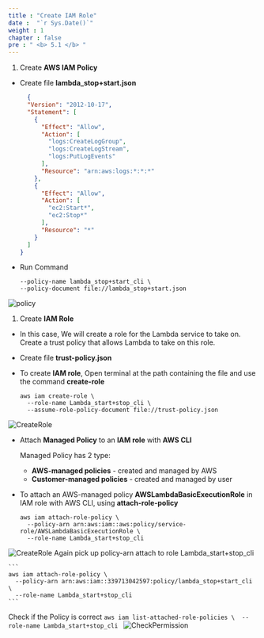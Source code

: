 ```yaml
---
title : "Create IAM Role"
date :  "`r Sys.Date()`" 
weight : 1 
chapter : false
pre : " <b> 5.1 </b> "
---
```


1. Create **AWS IAM Policy**
  + Create file **lambda_stop+start.json**
    ```json
      {
      "Version": "2012-10-17",
      "Statement": [
        {
          "Effect": "Allow",
          "Action": [
            "logs:CreateLogGroup",
            "logs:CreateLogStream",
            "logs:PutLogEvents"
          ],
          "Resource": "arn:aws:logs:*:*:*"
        },
        {
          "Effect": "Allow",
          "Action": [
            "ec2:Start*",
            "ec2:Stop*"
          ],
          "Resource": "*"
        }
      ]
    }
    ```


  + Run Command

    ```aws iam create-policy \
    --policy-name lambda_stop+start_cli \
    --policy-document file://lambda_stop+start.json
    ```

  ![policy](/images/5.fwd/001-fwd.png) 

1. Create **IAM Role**
  + In this case, We will create a role for the Lambda service to take on. Create a trust policy that allows Lambda to take on this role.
  + Create file **trust-policy.json**
  + To create **IAM role**, Open terminal at the path containing the file and use the command **create-role**
  
    ```
    aws iam create-role \
      --role-name Lambda_start+stop_cli \
      --assume-role-policy-document file://trust-policy.json
    ```

  ![CreateRole](/images/5.fwd/002-fwd.png) 

  + Attach **Managed Policy** to an **IAM role** with **AWS CLI** 

    Managed Policy has 2 type:
      + **AWS-managed policies** - created and managed by AWS
      + **Customer-managed policies** - created and managed by user
  + To attach an AWS-managed policy **AWSLambdaBasicExecutionRole** in IAM role with AWS CLI, using **attach-role-policy** 
  
    ```
    aws iam attach-role-policy \
      --policy-arn arn:aws:iam::aws:policy/service-role/AWSLambdaBasicExecutionRole \
      --role-name Lambda_start+stop_cli
    ```
  ![CreateRole](/images/5.fwd/003-fwd.png) 
  Again pick up policy-arn attach to role  Lambda_start+stop_cli

    ```
    aws iam attach-role-policy \
      --policy-arn arn:aws:iam::339713042597:policy/lambda_stop+start_cli \
      --role-name Lambda_start+stop_cli
    ```
  Check if the Policy is correct
    ```aws iam list-attached-role-policies \ 
      --role-name Lambda_start+stop_cli
    ```
  ![CheckPermission](/images/5.fwd/004-fwd.png) 